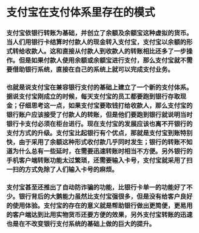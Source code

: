 # 支付宝在支付体系里存在的模式
### 支付宝依银行转账为基础，并创立了余额及余额宝这种虚拟的货币。当人们用银行卡结算时付款人的现金转入支付宝，支付宝以余额的形式转给收款人。这和直接从付款人到收款人的转账相比还多了一步操作。但是如果付款人使用余额或余额宝进行支付，那么支付宝就不需要借助银行系统，直接在自己的系统上就可以完成支付业务。
### 也就是说支付宝在兼容银行支付的基础上建立了一个新的支付体系。据说支付宝刚成立的时候，每天支付宝的员工都要跑到银行存取现金；仔细思考这一点，如果支付宝要取钱打给收款人，那么支付宝的银行账户应该接受了付款人的转账，但是他们要跑到银行就说明当时银行卡支付必须在柜台进行。现在支付宝的发展应该也离不开银行的支付方式的升级。支付宝比起银行有个优点，那就是支付宝到账特别快，由于采用了余额这种形式收付款几乎同时发生；银行的转账不知道为什么总有一些延时，在需要迅速转账时相当不方便。另外银行的手机客户端转账功能太过繁琐，还需要输入卡号，支付宝就采用了扫一扫的方式免除了人们输入卡号的麻烦。
### 支付宝甚至还推出了自动防诈骗的功能，比银行卡单一的功能好了不少。银行背后的大鹅能力虽然比支付宝强很多，但是没有给客户良好的使用体验。支付宝的存在的意义就是帮助银行做出更简便，更易用的客户端达到比用实物货币还要方便的效果，另外支付宝转账的迅速也是在不改变银行支付系统的基础上做的巨大的提升。
